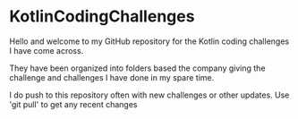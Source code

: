 # KotlinCodingChallenges

Hello and welcome to my GitHub repository for the Kotlin coding challenges I have come across. 

They have been organized into folders based the company giving the challenge and challenges I have done in my spare time.

I do push to this repository often with new challenges or other updates. Use 'git pull' to get any recent changes 
